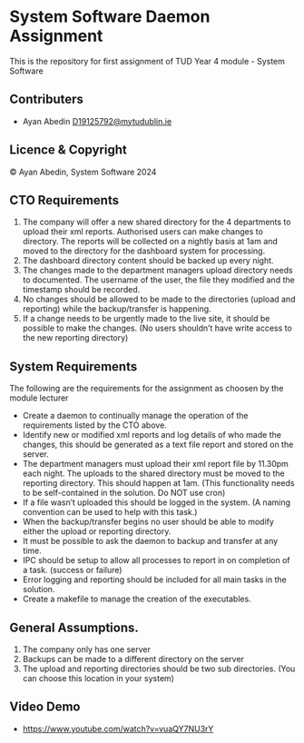 # System Software Daemon Assignment

This is the repository for first assignment of TUD Year 4 module - System Software

## Contributers 
- Ayan Abedin <D19125792@mytudublin.ie>

## Licence & Copyright

© Ayan Abedin, System Software 2024

## CTO Requirements

1. The company will offer a new shared directory for the 4 departments to upload their
xml reports. Authorised users can make changes to directory. The reports will be
collected on a nightly basis at 1am and moved to the directory for the dashboard
system for processing.
2. The dashboard directory content should be backed up every night.
3. The changes made to the department managers upload directory needs to
documented. The username of the user, the file they modified and the timestamp
should be recorded.
4. No changes should be allowed to be made to the directories (upload and reporting)
while the backup/transfer is happening.
5. If a change needs to be urgently made to the live site, it should be possible to make
the changes. (No users shouldn’t have write access to the new reporting directory)

## System Requirements

The following are the requirements for the assignment as choosen by the module lecturer

* Create a daemon to continually manage the operation of the requirements listed by
the CTO above.
* Identify new or modified xml reports and log details of who made the changes, this
should be generated as a text file report and stored on the server.
* The department managers must upload their xml report file by 11.30pm each night.
The uploads to the shared directory must be moved to the reporting directory. This
should happen at 1am. (This functionality needs to be self-contained in the solution.
Do NOT use cron)
* If a file wasn’t uploaded this should be logged in the system. (A naming convention
can be used to help with this task.)
* When the backup/transfer begins no user should be able to modify either the upload
or reporting directory.
* It must be possible to ask the daemon to backup and transfer at any time.
* IPC should be setup to allow all processes to report in on completion of a task.
(success or failure)
* Error logging and reporting should be included for all main tasks in the solution.
* Create a makefile to manage the creation of the executables.

## General Assumptions.

1. The company only has one server
2. Backups can be made to a different directory on the server
3. The upload and reporting directories should be two sub directories. (You can choose
this location in your system)


## Video Demo

* https://www.youtube.com/watch?v=vuaQY7NU3rY